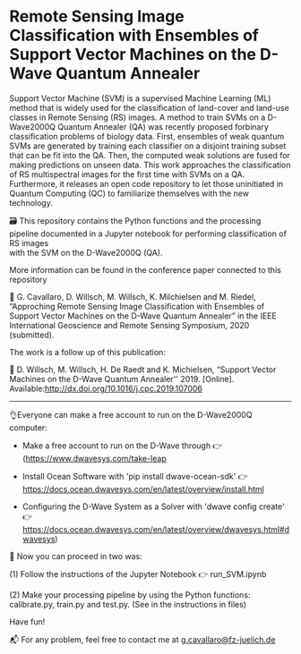 # Remote Sensing Image Classification with Ensembles of Support Vector Machines on the D-Wave Quantum Annealer

Support  Vector  Machine  (SVM)  is  a  supervised  Machine Learning  (ML)  method  that  is  widely  used  for  the  classification  of  land-cover  and  land-use  classes  in  Remote  Sensing  (RS)  images.   A  method  to  train  SVMs  on  a  D-Wave2000Q  Quantum  Annealer  (QA)  was  recently  proposed  forbinary classification problems of biology data.  First, ensembles of weak quantum SVMs are generated by training each classifier on a disjoint training subset that can be fit into the QA. Then, the computed weak solutions are fused for making predictions on unseen data.  This work approaches the classification of RS multispectral images for the first time with SVMs on a QA. Furthermore, it releases an open code repository to let those uninitiated in Quantum Computing (QC) to familiarize themselves with the new technology.

🗃 This repository contains the Python functions and the processing pipeline documented in a Jupyter notebook for performing classification of RS images  
with the SVM on the D-Wave2000Q (QA). 

More information can be found in the conference paper connected to this repository

📜 G. Cavallaro, D. Willsch, M. Willsch, K. Milchielsen and M. Riedel,
“Approching Remote Sensing Image Classification with Ensembles of Support Vector Machines on the D-Wave Quantum Annealer” 
in the IEEE International Geoscience and Remote Sensing Symposium, 2020 (submitted). 

The work is a follow up of this publication:

📃 D. Willsch, M. Willsch, H. De Raedt and K. Michielsen, “Support Vector Machines on the D-Wave Quantum Annealer'' 2019. 
[Online]. Available:http://dx.doi.org/10.1016/j.cpc.2019.107006

----------

👌Everyone can make a free account to run on the D-Wave2000Q computer: 

- Make a free account to run on the D-Wave through 👉 (https://www.dwavesys.com/take-leap

- Install Ocean Software with 'pip install dwave-ocean-sdk' 👉 https://docs.ocean.dwavesys.com/en/latest/overview/install.html

- Configuring the D-Wave System as a Solver with 'dwave config create' 👉 https://docs.ocean.dwavesys.com/en/latest/overview/dwavesys.html#dwavesys)


📐 Now you can proceed in two was:

(1) Follow the instructions of the Jupyter Notebook 👉 run_SVM.ipynb

(2) Make your processing pipeline by using the Python functions: calibrate.py, train.py and test.py. 
    (See in the instructions in files)
    
Have fun!

📬 For any problem, feel free to contact me at g.cavallaro@fz-juelich.de 

